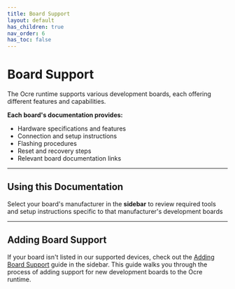 ```yaml
---
title: Board Support
layout: default
has_children: true
nav_order: 6
has_toc: false
---
```

# Board Support
The Ocre runtime supports various development boards, each offering different features and capabilities. 

**Each board's documentation provides:**
- Hardware specifications and features
- Connection and setup instructions
- Flashing procedures
- Reset and recovery steps
- Relevant board documentation links

---

## Using this Documentation
Select your board's manufacturer in the **sidebar** to review required tools and setup instructions specific to that manufacturer's development boards

---

## Adding Board Support
If your board isn't listed in our supported devices, check out the [Adding Board Support](../board-support/adding-support) guide in the sidebar. This guide walks you through the process of adding support for new development boards to the Ocre runtime.